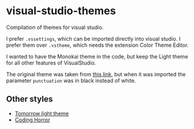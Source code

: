 # visual-studio-themes

Compilation of themes for visual studio.

I prefer `.vssettings`, which can be imported directly into visual studio. I prefer them over `.vstheme`, which needs the extension Color Theme Editor.

I wanted to have the Monokai theme in the code, but keep the Light theme for all other features of VisualStudio.

The original theme was taken from [this link](https://studiostyl.es/schemes/monokai), but when it was imported the parameter `punctuation` was in black instead of white.


## Other styles

* [Tomorrow light theme](https://studiostyl.es/schemes/tomorrow-light-theme)
* [Coding Horror](https://studiostyl.es/schemes/coding-horror-2010)